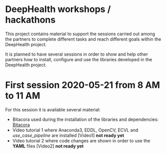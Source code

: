 # DeepHealth workshops / hackathons

This project contains material to support the sessions carried out among the partners to complete different tasks and reach different goals within the DeepHealth project.

It is planned to have several sessions in order to show and help other partners how to install, configure and use the libraries developed in the DeepHealth project.

# First session 2020-05-21 from 8 AM to 11 AM

For this session it is available several material:
  * Bitacora used during the installation of the libraries and dependencies: [Bitacora](https://github.com/deephealthproject/workshops/blob/master/bitacora-deephealth-workshop.txt)
  * Video tutorial 1 where Anaconda3, EDDL, OpenCV, ECVL and _use_case_pipeline_ are installed [Video1] **not ready yet**
  * Video tutorial 2 where code changes are shown in order to use the **YAML** files [Video2] **not ready yet**
  
  
